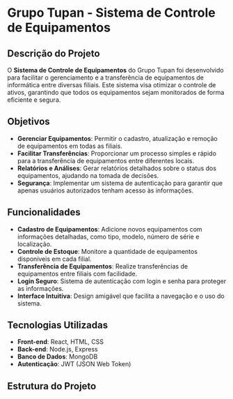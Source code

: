 # Grupo Tupan - Sistema de Controle de Equipamentos


## Descrição do Projeto

O **Sistema de Controle de Equipamentos** do Grupo Tupan foi desenvolvido para facilitar o gerenciamento e a transferência de equipamentos de informática entre diversas filiais. Este sistema visa otimizar o controle de ativos, garantindo que todos os equipamentos sejam monitorados de forma eficiente e segura.

## Objetivos

- **Gerenciar Equipamentos**: Permitir o cadastro, atualização e remoção de equipamentos em todas as filiais.
- **Facilitar Transferências**: Proporcionar um processo simples e rápido para a transferência de equipamentos entre diferentes locais.
- **Relatórios e Análises**: Gerar relatórios detalhados sobre o status dos equipamentos, ajudando na tomada de decisões.
- **Segurança**: Implementar um sistema de autenticação para garantir que apenas usuários autorizados tenham acesso às informações.

## Funcionalidades

- **Cadastro de Equipamentos**: Adicione novos equipamentos com informações detalhadas, como tipo, modelo, número de série e localização.
- **Controle de Estoque**: Monitore a quantidade de equipamentos disponíveis em cada filial.
- **Transferência de Equipamentos**: Realize transferências de equipamentos entre filiais com facilidade.
- **Login Seguro**: Sistema de autenticação com login e senha para proteger as informações.
- **Interface Intuitiva**: Design amigável que facilita a navegação e o uso do sistema.

## Tecnologias Utilizadas

- **Front-end**: React, HTML, CSS
- **Back-end**: Node.js, Express
- **Banco de Dados**: MongoDB
- **Autenticação**: JWT (JSON Web Token)

## Estrutura do Projeto
